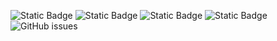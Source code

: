 ![Static Badge](https://img.shields.io/badge/blacklists-60-000000) ![Static Badge](https://img.shields.io/badge/blacklisted-2918210-cc0000) ![Static Badge](https://img.shields.io/badge/whitelisted-2250-00CC00) ![Static Badge](https://img.shields.io/badge/streaming_blacklist-28107-000000) ![GitHub issues](https://img.shields.io/github/issues/fabriziosalmi/blacklists)
